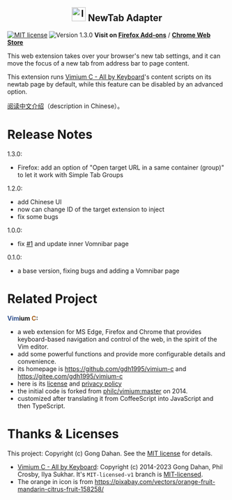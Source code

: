 <h2 align="center"><a name="readme"></a>
  <img src="icon128.png" width="32" height="32" alt="Icon" />
  NewTab Adapter
</h2>

[![MIT license](https://img.shields.io/badge/license-MIT-blue.svg)](LICENSE.txt)
![Version 1.3.0](https://img.shields.io/badge/release-1.3.0-orange.svg)
**Visit on [Firefox Add-ons](https://addons.mozilla.org/firefox/addon/newtab-adapter/)** /
**[Chrome Web Store](
  https://chrome.google.com/webstore/detail/newtab-adapter/cglpcedifkgalfdklahhcchnjepcckfn
  )**

This web extension takes over your browser's new tab settings,
and it can move the focus of a new tab from address bar to page content.

This extension runs [Vimium C - All by Keyboard](
  https://github.com/gdh1995/vimium-c)'s content scripts on its newtab page by default,
while this feature can be disabled by an advanced option.

[阅读中文介绍](README_zh.md)（description in Chinese）。

# Release Notes

1.3.0:
* Firefox: add an option of "Open target URL in a same container (group)" to let it work with Simple Tab Groups

1.2.0:
* add Chinese UI
* now can change ID of the target extension to inject
* fix some bugs

1.0.0:
* fix [#1](https://github.com/gdh1995/vimium-c-helpers/issues/1) and update inner Vomnibar page

0.1.0:
* a base version, fixing bugs and adding a Vomnibar page

# Related Project

__<span style="color: #2f508e;">Vim</span>ium <span style="color: #a55e18;">C</span>:__

* a web extension for MS Edge, Firefox and Chrome that provides keyboard-based navigation and control
    of the web, in the spirit of the Vim editor.
* add some powerful functions and provide more configurable details and convenience.
* its homepage is https://github.com/gdh1995/vimium-c and https://gitee.com/gdh1995/vimium-c
* here is its [license](https://github.com/gdh1995/vimium-c/blob/master/LICENSE.txt)
  and [privacy policy](https://github.com/gdh1995/vimium-c/blob/master/PRIVACY-POLICY.md)
* the initial code is forked from [philc/vimium:master](https://github.com/philc/vimium) on 2014.
* customized after translating it from CoffeeScript into JavaScript and then TypeScript.

# Thanks & Licenses

This project: Copyright (c) Gong Dahan.
See the [MIT license](LICENSE.txt) for details.

* [Vimium C - All by Keyboard](https://github.com/gdh1995/vimium-c):
  Copyright (c) 2014-2023 Gong Dahan, Phil Crosby, Ilya Sukhar.
  It's `MIT-licensed-v1` branch is [MIT-licensed](https://github.com/gdh1995/vimium-c/blob/master/LICENSE.txt).
* The orange in icon is from https://pixabay.com/vectors/orange-fruit-mandarin-citrus-fruit-158258/
